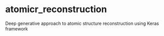 # atomicr_reconstruction
Deep generative approach to atomic structure reconstruction using Keras framework
